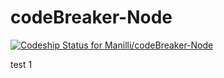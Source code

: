 # codeBreaker-Node
[ ![Codeship Status for Manilli/codeBreaker-Node](https://app.codeship.com/projects/f7b25260-3831-0136-9805-32caa2008de1/status?branch=master)](https://app.codeship.com/projects/289808)

test 1
